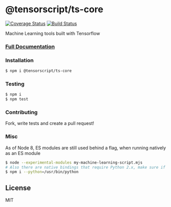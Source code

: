 # @tensorscript/ts-core

[![Coverage Status](https://coveralls.io/repos/github/repetere/ts-core/badge.svg?branch=master)](https://coveralls.io/github/repetere/ts-core?branch=master) [![Build Status](https://travis-ci.org/repetere/ts-core.svg?branch=master)](https://travis-ci.org/repetere/ts-core)

Machine Learning tools built with Tensorflow
### [Full Documentation](https://github.com/repetere/@tensorscript/ts-core/blob/master/docs/API.md)

### Installation

```sh
$ npm i @tensorscript/ts-core
```


### Testing

```sh
$ npm i
$ npm test
```

### Contributing

Fork, write tests and create a pull request!

### Misc

As of Node 8, ES modules are still used behind a flag, when running natively as an ES module

```sh
$ node --experimental-modules my-machine-learning-script.mjs
# Also there are native bindings that require Python 2.x, make sure if you're using Andaconda, you build with your Python 2.x bin
$ npm i --python=/usr/bin/python
 ```

License
----

MIT